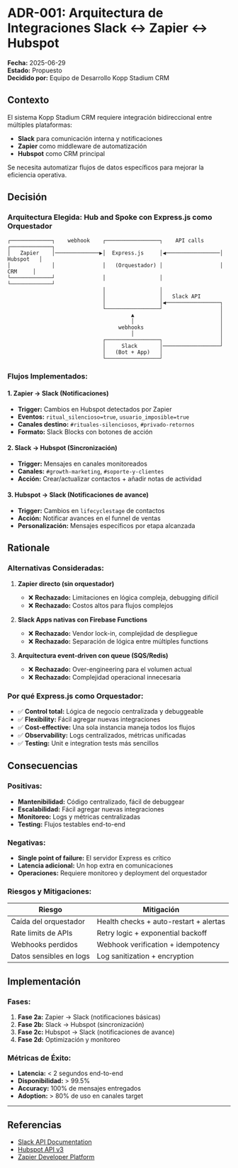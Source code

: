 # ADR-001: Arquitectura de Integraciones Slack ↔ Zapier ↔ Hubspot

**Fecha:** 2025-06-29  
**Estado:** Propuesto  
**Decidido por:** Equipo de Desarrollo Kopp Stadium CRM

## Contexto

El sistema Kopp Stadium CRM requiere integración bidireccional entre múltiples plataformas:

- **Slack** para comunicación interna y notificaciones
- **Zapier** como middleware de automatización
- **Hubspot** como CRM principal

Se necesita automatizar flujos de datos específicos para mejorar la eficiencia operativa.

## Decisión

### Arquitectura Elegida: Hub and Spoke con Express.js como Orquestador

```
┌─────────────┐    webhook    ┌─────────────────┐    API calls    ┌─────────────┐
│   Zapier    │──────────────▶│  Express.js     │◀─────────────────│   Hubspot   │
│             │               │   (Orquestador) │                  │     CRM     │
└─────────────┘               │                 │                  └─────────────┘
                              │                 │
                              │                 │   Slack API
                              │                 │◀─────────────────┐
                              └─────────────────┘                  │
                                       ▲                           │
                                       │                           │
                                   webhooks                        │
                                       │                           │
                              ┌─────────────────┐                  │
                              │     Slack       │──────────────────┘
                              │   (Bot + App)   │
                              └─────────────────┘
```

### Flujos Implementados:

#### 1. **Zapier → Slack** (Notificaciones)

- **Trigger:** Cambios en Hubspot detectados por Zapier
- **Eventos:** `ritual_silencioso=true`, `usuario_imposible=true`
- **Canales destino:** `#rituales-silenciosos`, `#privado-retornos`
- **Formato:** Slack Blocks con botones de acción

#### 2. **Slack → Hubspot** (Sincronización)

- **Trigger:** Mensajes en canales monitoreados
- **Canales:** `#growth-marketing`, `#soporte-y-clientes`
- **Acción:** Crear/actualizar contactos + añadir notas de actividad

#### 3. **Hubspot → Slack** (Notificaciones de avance)

- **Trigger:** Cambios en `lifecyclestage` de contactos
- **Acción:** Notificar avances en el funnel de ventas
- **Personalización:** Mensajes específicos por etapa alcanzada

## Rationale

### Alternativas Consideradas:

1. **Zapier directo (sin orquestador)**
   - ❌ **Rechazado:** Limitaciones en lógica compleja, debugging difícil
   - ❌ **Rechazado:** Costos altos para flujos complejos

2. **Slack Apps nativas con Firebase Functions**
   - ❌ **Rechazado:** Vendor lock-in, complejidad de despliegue
   - ❌ **Rechazado:** Separación de lógica entre múltiples functions

3. **Arquitectura event-driven con queue (SQS/Redis)**
   - ❌ **Rechazado:** Over-engineering para el volumen actual
   - ❌ **Rechazado:** Complejidad operacional innecesaria

### Por qué Express.js como Orquestador:

- ✅ **Control total:** Lógica de negocio centralizada y debuggeable
- ✅ **Flexibility:** Fácil agregar nuevas integraciones
- ✅ **Cost-effective:** Una sola instancia maneja todos los flujos
- ✅ **Observability:** Logs centralizados, métricas unificadas
- ✅ **Testing:** Unit e integration tests más sencillos

## Consecuencias

### Positivas:

- **Mantenibilidad:** Código centralizado, fácil de debuggear
- **Escalabilidad:** Fácil agregar nuevas integraciones
- **Monitoreo:** Logs y métricas centralizadas
- **Testing:** Flujos testables end-to-end

### Negativas:

- **Single point of failure:** El servidor Express es crítico
- **Latencia adicional:** Un hop extra en comunicaciones
- **Operaciones:** Requiere monitoreo y deployment del orquestador

### Riesgos y Mitigaciones:

| Riesgo                  | Mitigación                             |
| ----------------------- | -------------------------------------- |
| Caída del orquestador   | Health checks + auto-restart + alertas |
| Rate limits de APIs     | Retry logic + exponential backoff      |
| Webhooks perdidos       | Webhook verification + idempotency     |
| Datos sensibles en logs | Log sanitization + encryption          |

## Implementación

### Fases:

1. **Fase 2a:** Zapier → Slack (notificaciones básicas)
2. **Fase 2b:** Slack → Hubspot (sincronización)
3. **Fase 2c:** Hubspot → Slack (notificaciones de avance)
4. **Fase 2d:** Optimización y monitoreo

### Métricas de Éxito:

- **Latencia:** < 2 segundos end-to-end
- **Disponibilidad:** > 99.5%
- **Accuracy:** 100% de mensajes entregados
- **Adoption:** > 80% de uso en canales target

---

## Referencias

- [Slack API Documentation](https://api.slack.com/)
- [Hubspot API v3](https://developers.hubspot.com/docs/api/overview)
- [Zapier Developer Platform](https://platform.zapier.com/)
